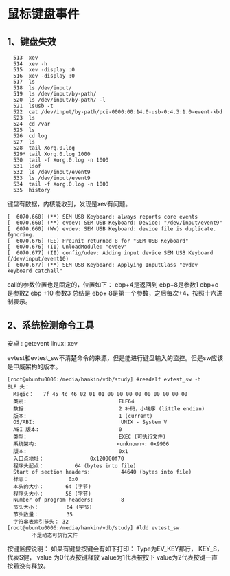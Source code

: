# 鼠标键盘事件

## 1、键盘失效
```
  513  xev
  514  xev -h
  515  xev -display :0
  516  xev -display :0
  517  ls
  518  ls /dev/input/
  519  ls /dev/input/by-path/
  520  ls /dev/input/by-path/ -l
  521  lsusb -t
  522  cat /dev/input/by-path/pci-0000:00:14.0-usb-0:4.3:1.0-event-kbd
  523  ls
  524  cd /var
  525  ls
  526  cd log
  527  ls
  528  tail Xorg.0.log
  529* tail Xorg.0.log 1000
  530  tail -f Xorg.0.log -n 1000
  531  lsof
  532  ls /dev/input/event9
  533  ls /dev/input/event9
  534  tail -f Xorg.0.log -n 1000
  535  history
```

键盘有数据，内核能收到，发现是xev有问题。
```
[  6070.660] (**) SEM USB Keyboard: always reports core events
[  6070.660] (**) evdev: SEM USB Keyboard: Device: "/dev/input/event9"
[  6070.660] (WW) evdev: SEM USB Keyboard: device file is duplicate. Ignoring.
[  6070.676] (EE) PreInit returned 8 for "SEM USB Keyboard"
[  6070.676] (II) UnloadModule: "evdev"
[  6070.677] (II) config/udev: Adding input device SEM USB Keyboard (/dev/input/event10)
[  6070.677] (**) SEM USB Keyboard: Applying InputClass "evdev keyboard catchall"
```

call的参数位置也是固定的，位置如下：
ebp+4是返回到
ebp+8是参数1
ebp+c 是参数2
ebp +10 参数3
总结是 ebp+ 8是第一个参数，之后每次+4，按照十六进制表示。

## 2、系统检测命令工具
安卓 : getevent
linux: xev

evtest和evtest_sw不清楚命令的来源，但是能进行键盘输入的监控。但是sw应该是申威架构的版本。
```
[root@ubuntu0006:/media/hankin/vdb/study] #readelf evtest_sw -h
ELF 头：
  Magic：   7f 45 4c 46 02 01 01 00 00 00 00 00 00 00 00 00
  类别:                              ELF64
  数据:                              2 补码，小端序 (little endian)
  版本:                              1 (current)
  OS/ABI:                            UNIX - System V
  ABI 版本:                          0
  类型:                              EXEC (可执行文件)
  系统架构:                          <unknown>: 0x9906
  版本:                              0x1
  入口点地址：               0x120000f70
  程序头起点：          64 (bytes into file)
  Start of section headers:          44640 (bytes into file)
  标志：             0x0
  本头的大小：       64 (字节)
  程序头大小：       56 (字节)
  Number of program headers:         8
  节头大小：         64 (字节)
  节头数量：         35
  字符串表索引节头： 32
[root@ubuntu0006:/media/hankin/vdb/study] #ldd evtest_sw
        不是动态可执行文件
```
按键监控说明：
如果有键盘按键会有如下打印：
Type为EV_KEY那行， KEY_S， 代表S健，
 value 为0代表按键释放
 value为1代表被按下
 value为2代表按键一直按着没有释放。








